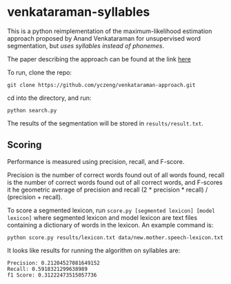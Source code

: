 # venkataraman-syllables

This is a python reimplementation of the maximum-likelihood estimation approach proposed by Anand Venkataraman for unsupervised word segmentation, but *uses syllables instead of phonemes*.

The paper describing the approach can be found at the link [here](http://www.aclweb.org/anthology/J01-3002)

To run, clone the repo:
```
git clone https://github.com/yczeng/venkataraman-approach.git
```
cd into the directory, and run:
```
python search.py
```
The results of the segmentation will be stored in `results/result.txt`.

## Scoring
Performance is measured using precision, recall, and F-score.

Precision is the number of correct words found out of all words found, recall is the number of correct words found out of all correct words, and F-scores it he geometric average of precision and recall (2 * precision * recall) / (precision + recall).

To score a segmented lexicon, run `score.py [segmented lexicon] [model lexicon]` where segmented lexicon and model lexicon are text files containing a dictionary of words in the lexicon. An example command is:

`python score.py results/lexicon.txt data/new.mother.speech-lexicon.txt` 

It looks like results for running the algorithm on syllables are:
```
Precision: 0.21204527081649152
Recall: 0.5918321299638989
f1 Score: 0.31222473515057736
```